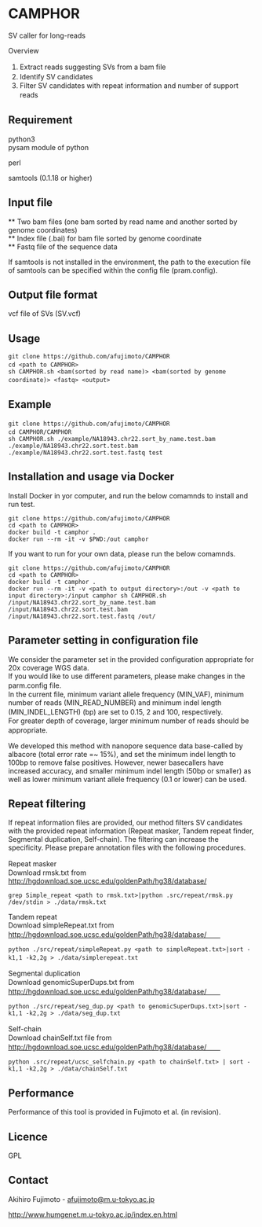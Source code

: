 # CAMPHOR
SV caller for long-reads

Overview
1. Extract reads suggesting SVs from a bam file　　
2. Identify SV candidates      　 
3. Filter SV candidates with repeat information and number of support reads　　

## Requirement
python3       
pysam module of python

perl

samtools (0.1.18 or higher)

## Input file
** Two bam files (one bam sorted by read name and another sorted by genome coordinates)        
** Index file (.bai) for bam file sorted by genome coordinate         
** Fastq file of the sequence data

If samtools is not installed in the environment, the path to the execution file of samtools can be specified within the config file (pram.config).  

## Output file format
vcf file of SVs (SV.vcf)

## Usage
```
git clone https://github.com/afujimoto/CAMPHOR    
cd <path to CAMPHOR>　　
sh CAMPHOR.sh <bam(sorted by read name)> <bam(sorted by genome coordinate)> <fastq> <output>　　
```

## Example
```
git clone https://github.com/afujimoto/CAMPHOR　  
cd CAMPHOR/CAMPHOR　　
sh CAMPHOR.sh ./example/NA18943.chr22.sort_by_name.test.bam ./example/NA18943.chr22.sort.test.bam ./example/NA18943.chr22.sort.test.fastq test
```

## Installation and usage via Docker
Install Docker in yor computer, and run the below comamnds to install and run test.
```
git clone https://github.com/afujimoto/CAMPHOR
cd <path to CAMPHOR>
docker build -t camphor .
docker run --rm -it -v $PWD:/out camphor
```

If you want to run for your own data, please run the below comamnds.
```
git clone https://github.com/afujimoto/CAMPHOR
cd <path to CAMPHOR>
docker build -t camphor .
docker run --rm -it -v <path to output directory>:/out -v <path to input directory>:/input camphor sh CAMPHOR.sh /input/NA18943.chr22.sort_by_name.test.bam /input/NA18943.chr22.sort.test.bam /input/NA18943.chr22.sort.test.fastq /out/
```

## Parameter setting in configuration file
We consider the parameter set in the provided configuration appropriate for 20x coverage WGS data.  
If you would like to use different parameters, please make changes in the parm.config file.　　   
In the current file, minimum variant allele frequency (MIN_VAF), minimum number of reads (MIN_READ_NUMBER) and minimum indel length (MIN_INDEL_LENGTH) (bp) are set to 0.15, 2 and 100, respectively.　　  
For greater depth of coverage, larger minimum number of reads should be appropriate. 　　  

We developed this method with nanopore sequence data base-called by albacore (total error rate =~ 15%), and set the minimum indel length to 100bp to remove false positives. However, newer basecallers have increased accuracy, and smaller minimum indel length (50bp or smaller) as well as lower minimum variant allele frequency (0.1 or lower) can be used.

## Repeat filtering
If repeat information files are provided, our method filters SV candidates with the provided repeat information (Repeat masker, Tandem repeat finder, Segmental duplication, Self-chain). The filtering can increase the specificity.
Please prepare annotation files with the following procedures.

Repeat masker　　     
Download rmsk.txt from http://hgdownload.soe.ucsc.edu/goldenPath/hg38/database/
```
grep Simple_repeat <path to rmsk.txt>|python .src/repeat/rmsk.py /dev/stdin > ./data/rmsk.txt
```

Tandem repeat     
Download simpleRepeat.txt from http://hgdownload.soe.ucsc.edu/goldenPath/hg38/database/　　
```
python ./src/repeat/simpleRepeat.py <path to simpleRepeat.txt>|sort -k1,1 -k2,2g > ./data/simplerepeat.txt　　
```
  
Segmental duplication　　     
Download genomicSuperDups.txt from http://hgdownload.soe.ucsc.edu/goldenPath/hg38/database/　　
```
python ./src/repeat/seg_dup.py <path to genomicSuperDups.txt>|sort -k1,1 -k2,2g > ./data/seg_dup.txt
```

Self-chain　　     
Download chainSelf.txt file from http://hgdownload.soe.ucsc.edu/goldenPath/hg38/database/　　
```
python .src/repeat/ucsc_selfchain.py <path to chainSelf.txt> | sort -k1,1 -k2,2g > ./data/chainSelf.txt
```

## Performance
Performance of this tool is provided in Fujimoto et al. (in revision).

## Licence
GPL

## Contact

Akihiro Fujimoto - afujimoto@m.u-tokyo.ac.jp

http://www.humgenet.m.u-tokyo.ac.jp/index.en.html
